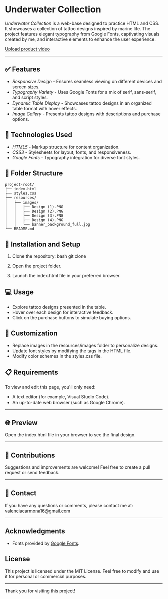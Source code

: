 # Underwater Collection

*Underwater Collection* is a web-base designed to practice HTML and CSS. It showcases a collection of tattoo designs inspired by marine life. The project features elegant typography from Google Fonts, captivating visuals created by me, and interactive elements to enhance the user experience.

[Upload product video ](https://github.com/user-attachments/assets/e0ea7111-f40d-45f1-93fd-8b55a93524de)

---

## ✅ Features
- *Responsive Design* - Ensures seamless viewing on different devices and screen sizes.
- *Typography Variety* - Uses Google Fonts for a mix of serif, sans-serif, and script styles.
- *Dynamic Table Display* - Showcases tattoo designs in an organized table format with hover effects.
- *Image Gallery* - Presents tattoo designs with descriptions and purchase options.

## 📑 Technologies Used
- *HTML5* - Markup structure for content organization.
- *CSS3* - Stylesheets for layout, fonts, and responsiveness.
- *Google Fonts* - Typography integration for diverse font styles.

## 📁 Folder Structure

	project-root/
	├── index.html
	├── styles.css
	├── resources/
	│   ├── images/
	│   │   ├── Design (1).PNG
	│   │   ├── Design (2).PNG
	│   │   ├── Design (3).PNG
	│   │   ├── Design (4).PNG
	│   │   └── banner_background_full.jpg
	└── README.md


## 💾 Installation and Setup
1. Clone the repository:
   bash
   git clone <repository-url>
   
2. Open the project folder.
3. Launch the index.html file in your preferred browser.

## 💻 Usage
- Explore tattoo designs presented in the table.
- Hover over each design for interactive feedback.
- Click on the purchase buttons to simulate buying options.

## 🎨 Customization
- Replace images in the resources/images folder to personalize designs.
- Update font styles by modifying the <link> tags in the HTML file.
- Modify color schemes in the styles.css file.

## 📋 Requirements
To view and edit this page, you'll only need:
- A text editor (for example, Visual Studio Code).
- An up-to-date web browser (such as Google Chrome).

---

## 🌐 Preview
Open the index.html file in your browser to see the final design.

---

## 🤝 Contributions
Suggestions and improvements are welcome! Feel free to create a pull request or send feedback.

---

## 📧 Contact
If you have any questions or comments, please contact me at: valenciacarmona16@gmail.com

---

## Acknowledgments
- Fonts provided by [Google Fonts](https://fonts.google.com/).

## License
This project is licensed under the MIT License. Feel free to modify and use it for personal or commercial purposes.

---

Thank you for visiting this project!
